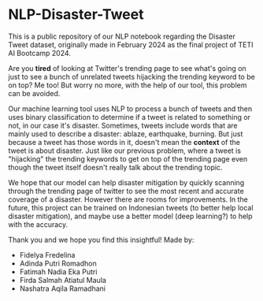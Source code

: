 # NLP-Disaster-Tweet
This is a public repository of our NLP notebook regarding the Disaster Tweet dataset, originally made in February 2024 as the final project of TETI AI Bootcamp 2024.

Are you **tired** of looking at Twitter's trending page to see what's going on just to see a bunch of unrelated tweets hijacking the trending keyword to be on top? Me too! But worry no more, with the help of our tool, this problem can be avoided.

Our machine learning tool uses NLP to process a bunch of tweets and then uses binary classification to determine if a tweet is related to something or not, in our case it's disaster. Sometimes, tweets include words that are mainly used to describe a disaster: ablaze, earthquake, burning. But just because a tweet has those words in it, doesn't mean the **context** of the tweet is about disaster. Just like our previous problem, where a tweet is "hijacking" the trending keywords to get on top of the trending page even though the tweet itself doesn't really talk about the trending topic. 

We hope that our model can help disaster mitigation by quickly scanning through the trending page of twitter to see the most recent and accurate coverage of a disaster. However there are rooms for improvements. In the future, this project can be trained on Indonesian tweets (to better help local disaster mitigation), and maybe use a better model (deep learning?) to help with the accuracy. 

Thank you and we hope you find this insightful! 
Made by:
- Fidelya Fredelina
- Adinda Putri Romadhon
- Fatimah Nadia Eka Putri
- Firda Salmah Atiatul Maula
- Nashatra Aqila Ramadhani
